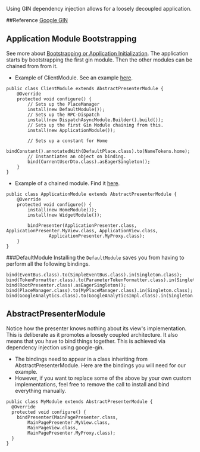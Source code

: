 Using GIN dependency injection allows for a loosely decoupled application.

##Reference
[Google GIN](http://code.google.com/p/google-gin/)

## Application Module Bootstrapping
See more about [Bootstrapping or Application Initialization][boot]. The application starts by bootstrapping the first
gin module. Then the other modules can be chained from from it.

* Example of ClientModule. See an example [here](https://github.com/ArcBees/ArcBees-tools/blob/master/archetypes/gwtp-appengine-objectify/src/main/java/com/arcbees/project/client/gin/ClientModule.java).

```
public class ClientModule extends AbstractPresenterModule {
    @Override
    protected void configure() {
        // Sets up the PlaceManager
        install(new DefaultModule());
        // Sets up the RPC-Dispatch
        install(new DispatchAsyncModule.Builder().build());
        // Sets up the first Gin Module chaining from this.
        install(new ApplicationModule());

        // Sets up a constant for Home
        bindConstant().annotatedWith(DefaultPlace.class).to(NameTokens.home);
        // Instantiates an object on binding.
        bind(CurrentUserDto.class).asEagerSingleton();
    }
}
```

* Example of a chained module. Find it [here](https://github.com/ArcBees/ArcBees-tools/blob/master/archetypes/gwtp-appengine-objectify/src/main/java/com/arcbees/project/client/application/ApplicationModule.java).

```
public class ApplicationModule extends AbstractPresenterModule {
    @Override
    protected void configure() {
        install(new HomeModule());
        install(new WidgetModule());

        bindPresenter(ApplicationPresenter.class, ApplicationPresenter.MyView.class, ApplicationView.class,
                ApplicationPresenter.MyProxy.class);
    }
}
```

###DefaultModule
Installing the `DefaultModule` saves you from having to perform all the following bindings.


```
bind(EventBus.class).to(SimpleEventBus.class).in(Singleton.class);
bind(TokenFormatter.class).to(ParameterTokenFormatter.class).in(Singleton.class);
bind(RootPresenter.class).asEagerSingleton();
bind(PlaceManager.class).to(MyPlaceManager.class).in(Singleton.class);
bind(GoogleAnalytics.class).to(GoogleAnalyticsImpl.class).in(Singleton.class);
```

## AbstractPresenterModule
Notice how the presenter knows nothing about its view's implementation. This is deliberate as it promotes a loosely coupled architecture. It also means that you have to bind things together. This is achieved via dependency injection using google-gin.

* The bindings need to appear in a class inheriting from AbstractPresenterModule. Here are the bindings you will need for our example.
* However, if you want to replace some of the above by your own custom implementations, feel free to remove the call to install and bind everything manually.

```
public class MyModule extends AbstractPresenterModule {
  @Override
  protected void configure() {
    bindPresenter(MainPagePresenter.class,
        MainPagePresenter.MyView.class,
        MainPageView.class,
        MainPagePresenter.MyProxy.class);
  }
}
```

[boot]: gwtp/basicfeatures/Bootstrapping-or-Application-Initialization.html "Bootstrapping or Application Initialization"
